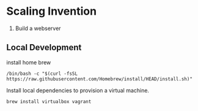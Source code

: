 # Scaling Invention

1. Build a webserver

## Local Development


install home brew

`/bin/bash -c "$(curl -fsSL https://raw.githubusercontent.com/Homebrew/install/HEAD/install.sh)"`

Install local dependencies to provision a virtual machine.

`brew install virtualbox vagrant`
